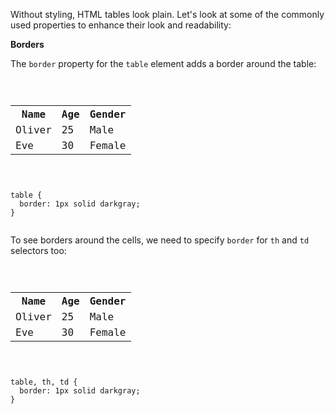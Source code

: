 Without styling, HTML tables look plain.
Let's look at some of the commonly used
properties to enhance their look
and
readability:

**Borders**

The `border` property for
the `table` element adds
a border around the table:

<codeblock language="css" type="lesson">
<code>
<panel language="html">
<table>
  <tr>
    <th>Name</th>
    <th>Age</th>
    <th>Gender</th>
  </tr>
  <tr>
    <td>Oliver</td>
    <td>25</td>
    <td>Male</td>
  </tr>
  <tr>
    <td>Eve</td>
    <td>30</td>
    <td>Female</td>
  </tr>
</table>
</panel>
<panel language="css">
table {
  border: 1px solid darkgray;
}
</panel>
</code>
</codeblock>

To see borders around the cells,
we need to specify `border` for
`th` and `td` selectors too:

<codeblock language="css" type="lesson">
<code>
<panel language="html">
<table>
  <tr>
    <th>Name</th>
    <th>Age</th>
    <th>Gender</th>
  </tr>
  <tr>
    <td>Oliver</td>
    <td>25</td>
    <td>Male</td>
  </tr>
  <tr>
    <td>Eve</td>
    <td>30</td>
    <td>Female</td>
  </tr>
</table>
</panel>
<panel language="css">
table, th, td {
  border: 1px solid darkgray;
}
</panel>
</code>
</codeblock>